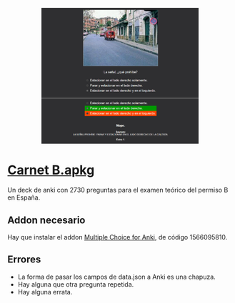 
<div align="center">
  <p float="left">
    <img src="preview.png" width="70%" height="70%">
  </p>
</div>

# [Carnet B.apkg](https://github.com/donmerendolo/anki-carnet-B/raw/master/Carnet%20B.apkg)
Un deck de anki con 2730 preguntas para el examen teórico del permiso B en España.

## Addon necesario
Hay que instalar el addon [Multiple Choice for Anki](https://ankiweb.net/shared/info/1566095810), de código 1566095810.

## Errores
 - La forma de pasar los campos de data.json a Anki es una chapuza.
 - Hay alguna que otra pregunta repetida.
 - Hay alguna errata.
 